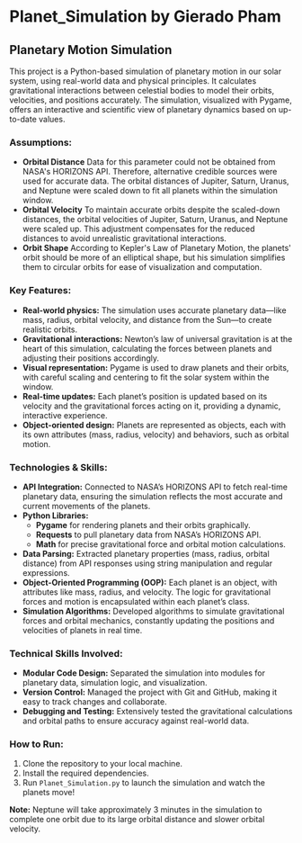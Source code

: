 # Planet_Simulation by Gierado Pham

## Planetary Motion Simulation

This project is a Python-based simulation of planetary motion in our solar system, using real-world data and physical principles. It calculates gravitational interactions between celestial bodies to model their orbits, velocities, and positions accurately. The simulation, visualized with Pygame, offers an interactive and scientific view of planetary dynamics based on up-to-date values.

### Assumptions:
- **Orbital Distance** Data for this parameter could not be obtained from NASA's HORIZONS API. Therefore, alternative credible sources were used for accurate data. The orbital distances of Jupiter, Saturn, Uranus, and Neptune were scaled down to fit all planets within the simulation window.
- **Orbital Velocity** To maintain accurate orbits despite the scaled-down distances, the orbital velocities of Jupiter, Saturn, Uranus, and Neptune were scaled up. This adjustment compensates for the reduced distances to avoid unrealistic gravitational interactions.
- **Orbit Shape** According to Kepler's Law of Planetary Motion, the planets' orbit should be more of an elliptical shape, but his simulation simplifies them to circular orbits for ease of visualization and computation.

### Key Features:
- **Real-world physics:** The simulation uses accurate planetary data—like mass, radius, orbital velocity, and distance from the Sun—to create realistic orbits.
- **Gravitational interactions:** Newton’s law of universal gravitation is at the heart of this simulation, calculating the forces between planets and adjusting their positions accordingly.
- **Visual representation:** Pygame is used to draw planets and their orbits, with careful scaling and centering to fit the solar system within the window.
- **Real-time updates:** Each planet’s position is updated based on its velocity and the gravitational forces acting on it, providing a dynamic, interactive experience.
- **Object-oriented design:** Planets are represented as objects, each with its own attributes (mass, radius, velocity) and behaviors, such as orbital motion.

### Technologies & Skills:
- **API Integration:** Connected to NASA’s HORIZONS API to fetch real-time planetary data, ensuring the simulation reflects the most accurate and current movements of the planets.
- **Python Libraries:**
  - **Pygame** for rendering planets and their orbits graphically.
  - **Requests** to pull planetary data from NASA’s HORIZONS API.
  - **Math** for precise gravitational force and orbital motion calculations.
- **Data Parsing:** Extracted planetary properties (mass, radius, orbital distance) from API responses using string manipulation and regular expressions.
- **Object-Oriented Programming (OOP):** Each planet is an object, with attributes like mass, radius, and velocity. The logic for gravitational forces and motion is encapsulated within each planet’s class.
- **Simulation Algorithms:** Developed algorithms to simulate gravitational forces and orbital mechanics, constantly updating the positions and velocities of planets in real time.

### Technical Skills Involved:
- **Modular Code Design:** Separated the simulation into modules for planetary data, simulation logic, and visualization.
- **Version Control:** Managed the project with Git and GitHub, making it easy to track changes and collaborate.
- **Debugging and Testing:** Extensively tested the gravitational calculations and orbital paths to ensure accuracy against real-world data.

### How to Run:
1. Clone the repository to your local machine.
2. Install the required dependencies.
3. Run `Planet_Simulation.py` to launch the simulation and watch the planets move!

**Note:** Neptune will take approximately 3 minutes in the simulation to complete one orbit due to its large orbital distance and slower orbital velocity.


